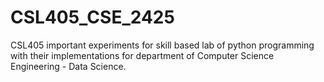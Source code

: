 # CSL405_CSE_2425
CSL405 important experiments for skill based lab of python programming with their implementations for department of Computer Science Engineering - Data Science.
